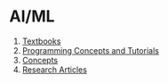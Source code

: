 # AI/ML

1. [Textbooks](Textbooks/textbooksIndex)
3. [Programming Concepts and Tutorials](ProgrammingAndTutorials/programmingAndTutorialsIndex)
4. [Concepts](Concepts/conceptsIndex)
5. [Research Articles](ResearchArticles/researchArticlesIndex)
